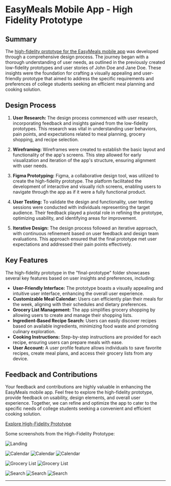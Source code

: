 # EasyMeals Mobile App - High Fidelity Prototype

## Summary

The [high-fidelity prototype for the EasyMeals mobile app](https://www.figma.com/proto/d3grPInkYXJZabTRPOidNp/Individual-Assignment-2?node-id=6-1162&starting-point-node-id=6%3A1162&mode=design&t=m1j8zA6oGlhjS1NE-1) was developed through a comprehensive design process. The journey began with a thorough understanding of user needs, as outlined in the previously created low-fidelity prototypes and user stories of John Doe and Jane Doe. These insights were the foundation for crafting a visually appealing and user-friendly prototype that aimed to address the specific requirements and preferences of college students seeking an efficient meal planning and cooking solution.

## Design Process

1. **User Research:** The design process commenced with user research, incorporating feedback and insights gained from the low-fidelity prototypes. This research was vital in understanding user behaviors, pain points, and expectations related to meal planning, grocery shopping, and recipe selection.

2. **Wireframing:** Wireframes were created to establish the basic layout and functionality of the app's screens. This step allowed for early visualization and iteration of the app's structure, ensuring alignment with user needs.

3. **Figma Prototyping:** Figma, a collaborative design tool, was utilized to create the high-fidelity prototype. The platform facilitated the development of interactive and visually rich screens, enabling users to navigate through the app as if it were a fully functional product.

4. **User Testing:** To validate the design and functionality, user testing sessions were conducted with individuals representing the target audience. Their feedback played a pivotal role in refining the prototype, optimizing usability, and identifying areas for improvement.

5. **Iterative Design:** The design process followed an iterative approach, with continuous refinement based on user feedback and design team evaluations. This approach ensured that the final prototype met user expectations and addressed their pain points effectively.

## Key Features

The high-fidelity prototype in the "final-prototype" folder showcases several key features based on user insights and preferences, including:

- **User-Friendly Interface:** The prototype boasts a visually appealing and intuitive user interface, enhancing the overall user experience.
- **Customizable Meal Calendar:** Users can efficiently plan their meals for the week, aligning with their schedules and dietary preferences.
- **Grocery List Management:** The app simplifies grocery shopping by allowing users to create and manage their shopping lists.
- **Ingredient-Based Recipe Search:** Users can easily discover recipes based on available ingredients, minimizing food waste and promoting culinary exploration.
- **Cooking Instructions:** Step-by-step instructions are provided for each recipe, ensuring users can prepare meals with ease.
- **User Account:** A user profile feature allows individuals to save favorite recipes, create meal plans, and access their grocery lists from any device.

## Feedback and Contributions

Your feedback and contributions are highly valuable in enhancing the EasyMeals mobile app. Feel free to explore the high-fidelity prototype, provide feedback on usability, design elements, and overall user experience. Together, we can refine and optimize the app to cater to the specific needs of college students seeking a convenient and efficient cooking solution.

[Explore High-Fidelity Prototype](https://www.figma.com/proto/d3grPInkYXJZabTRPOidNp/Individual-Assignment-2?node-id=6-1162&starting-point-node-id=6%3A1162&mode=design&t=m1j8zA6oGlhjS1NE-1)

Some screenshots from the High-Fidelity Prototype:

![Landing](figures/landing.png)

![Calendar](figures/calendar1.png)
![Calendar](figures/calendar2.png)
![Calendar](figures/calendar3.png)

![Grocery List](figures/todo1.png)
![Grocery List](figures/todo2.png)

![Search](figures/search1.png)
![Search](figures/search2.png)
![Search](figures/search3.png)

---
